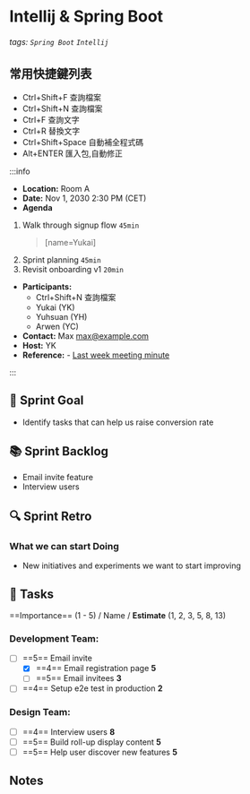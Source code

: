 Intellij & Spring Boot
===
###### tags: `Spring Boot` `Intellij`

## 常用快捷鍵列表 

- Ctrl+Shift+F 查詢檔案
- Ctrl+Shift+N 查詢檔案
- Ctrl+F 查詢文字
- Ctrl+R 替換文字
- Ctrl+Shift+Space 自動補全程式碼
- Alt+ENTER 匯入包,自動修正

:::info
- **Location:** Room A
- **Date:** Nov 1, 2030 2:30 PM (CET)
- **Agenda**
1. Walk through signup flow `45min`
	> [name=Yukai]
2. Sprint planning `45min`
3. Revisit onboarding v1 `20min`
- **Participants:**
    - Ctrl+Shift+N 查詢檔案
    - Yukai (YK)
    - Yuhsuan (YH)
    - Arwen (YC)
- **Contact:** Max <max@example.com>
- **Host:** YK
- **Reference:** - [Last week meeting minute](/s/template-meeting-note)

:::


:dart: Sprint Goal
---
- Identify tasks that can help us raise conversion rate

:books: Sprint Backlog
---
- Email invite feature
- Interview users

:mag: Sprint Retro
---
### What we can start Doing
- New initiatives and experiments we want to start improving

:closed_book: Tasks
--
==Importance== (1 - 5) / Name / **Estimate** (1, 2, 3, 5, 8, 13)
### Development Team:
- [ ] ==5== Email invite
  - [x] ==4== Email registration page **5**
  - [ ] ==5== Email invitees **3**
- [ ] ==4== Setup e2e test in production **2**

### Design Team:
- [ ] ==4== Interview users **8**
- [ ] ==5== Build roll-up display content **5**
- [ ] ==5== Help user discover new features **5**

## Notes 
<!-- Other important details discussed during the meeting can be entered here. -->
